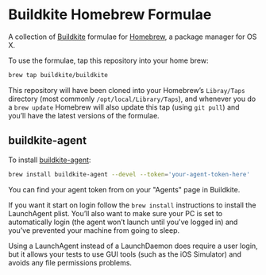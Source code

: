 # Buildkite Homebrew Formulae

A collection of [Buildkite](https://buildkite.com/) formulae for [Homebrew](http://brew.sh), a package manager for OS X.

To use the formulae, tap this repository into your home brew:

```bash
brew tap buildkite/buildkite
```

This repository will have been cloned into your Homebrew’s `Libray/Taps` directory (most commonly `/opt/local/Library/Taps`), and whenever you do a `brew update` Homebrew will also update this tap (using `git pull`) and you’ll have the latest versions of the formulae.

## buildkite-agent

To install [buildkite-agent](https://github.com/buildkite/agent):

```bash
brew install buildkite-agent --devel --token='your-agent-token-here'
```

You can find your agent token from on your "Agents" page in Buildkite.

If you want it start on login follow the `brew install` instructions to install the LaunchAgent plist. You’ll also want to make sure your PC is set to automatically login (the agent won’t launch until you've logged in) and you’ve prevented your machine from going to sleep.

Using a LaunchAgent instead of a LaunchDaemon does require a user login, but it allows your tests to use GUI tools (such as the iOS Simulator) and avoids any file permissions problems.

